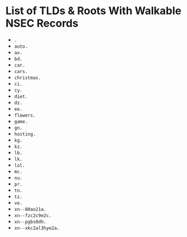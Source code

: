 # List of TLDs & Roots With Walkable NSEC Records

* `.`
* `auto.`
* `ax.`
* `bd.`
* `car.`
* `cars.`
* `christmas.`
* `ci.`
* `cy.`
* `diet.`
* `dz.`
* `ee.`
* `flowers.`
* `game.`
* `gn.`
* `hosting.`
* `kg.`
* `kz.`
* `lb.`
* `lk.`
* `lol.`
* `mc.`
* `nu.`
* `pr.`
* `tn.`
* `tz.`
* `ve.`
* `xn--80ao21a.`
* `xn--fzc2c9e2c.`
* `xn--pgbs0dh.`
* `xn--xkc2al3hye2a.`
